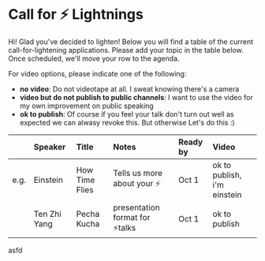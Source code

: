 # Call for ⚡️ Lightnings

Hi! Glad you've decided to lighten! Below you will find a table of the current call-for-lightening applications. Please add your topic in the table below. Once scheduled, we'll move your row to the agenda.

For video options, please indicate one of the following:

- **no video**: Do not videotape at all. I sweat knowing there's a camera
- **video but do not publish to public channels**: I want to use the video for my own improvement on public speaking
- **ok to publish**: Of course if you feel your talk don't turn out well as expected we can alwasy revoke this. But otherwise Let's do this :)

|      | Speaker      | Title          | Notes                            | Ready by | Video                       |
| :--: | :----------- | :------------- | :------------------------------- | :------- | :-------------------------- |
| e.g. | Einstein     | How Time Flies | Tells us more about your ⚡️     | Oct 1    | ok to publish, i'm einstein |
|      | Ten Zhi Yang | Pecha Kucha    | presentation format for ⚡️talks | Oct 1    | ok to publish               |  |
asfd